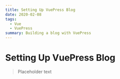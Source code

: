 ```yaml
---
title: Setting Up VuePress Blog
date: 2020-02-08
tags:
  - Vue
  - VuePress
summary: Building a blog with VuePress
---
```

# Setting Up VuePress Blog

> Placeholder text
